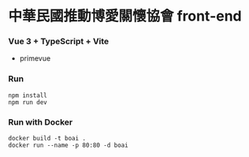 # 中華民國推動博愛關懷協會 front-end
### Vue 3 + TypeScript + Vite
* primevue

### Run
```
npm install
npm run dev
```

### Run with Docker
```
docker build -t boai .
docker run --name -p 80:80 -d boai
```